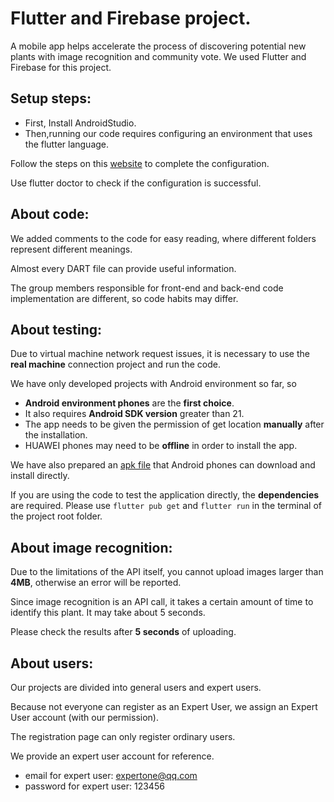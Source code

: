 # Flutter and Firebase project.

A mobile app helps accelerate the process of discovering potential new plants with image recognition and community vote. We used Flutter and Firebase for this project.

## Setup steps:

-   First, Install AndroidStudio.
-   Then,running our code requires configuring an environment that uses the flutter language.

Follow the steps on this [website](https://flutter.dev/) to complete the configuration.

Use flutter doctor to check if the configuration is successful.

## About code:

We added comments to the code for easy reading, where different folders represent different meanings.

Almost every DART file can provide useful information.

The group members responsible for front-end and back-end code implementation are different, so code habits may differ.

## About testing:

Due to virtual machine network request issues, it is necessary to use the **real machine** connection project and run the code.

We have only developed projects with Android environment so far, so

-   **Android environment phones** are the **first choice**.
-   It also requires **Android SDK version** greater than 21.
-   The app needs to be given the permission of get location **manually** after the installation.
-   HUAWEI phones may need to be **offline** in order to install the app.

We have also prepared an [apk file](https://drive.google.com/file/d/1DHkAzoU5itsU2hll1CIAhVne4QvchHCF/view?usp=sharing) that Android phones can download and install directly.

If you are using the code to test the application directly, the **dependencies** are required. Please use
`flutter pub get`
and
`flutter run`
in the terminal of the project root folder.

## About image recognition:

Due to the limitations of the API itself, you cannot upload images larger than **4MB**, otherwise an error will be reported.

Since image recognition is an API call, it takes a certain amount of time to identify this plant. It may take about 5 seconds.

Please check the results after **5 seconds** of uploading.

## About users:

Our projects are divided into general users and expert users.

Because not everyone can register as an Expert User, we assign an Expert User account (with our permission).

The registration page can only register ordinary users.

We provide an expert user account for reference.

-   email for expert user: expertone@qq.com
-   password for expert user: 123456
